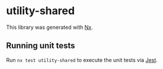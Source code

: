 # utility-shared

This library was generated with [Nx](https://nx.dev).

## Running unit tests

Run `nx test utility-shared` to execute the unit tests via [Jest](https://jestjs.io).
